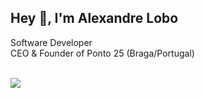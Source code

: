 Hey 👋, I'm Alexandre Lobo<br/>
--
Software Developer<br/>
CEO & Founder of Ponto 25 (Braga/Portugal)<br/>
<br/>
<div>
<a href="https://www.linkedin.com/in/loboalexandre/" target="_blank"><img src="https://img.shields.io/badge/-LinkedIn-%230077B5?style=for-the-badge&logo=linkedin&logoColor=white" target="_blank"></a>   
</div>
